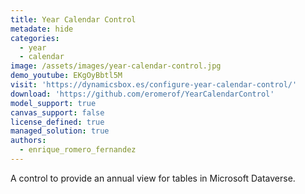 ```yaml
---
title: Year Calendar Control
metadate: hide
categories:
  - year
  - calendar
image: /assets/images/year-calendar-control.jpg
demo_youtube: EKgOyBbtl5M
visit: 'https://dynamicsbox.es/configure-year-calendar-control/'
download: 'https://github.com/eromerof/YearCalendarControl'
model_support: true
canvas_support: false
license_defined: true
managed_solution: true
authors:
  - enrique_romero_fernandez
---
```

A control to provide an annual view for tables in Microsoft Dataverse.
